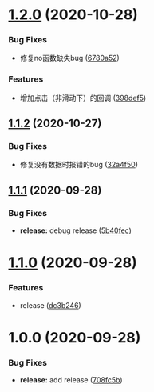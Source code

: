 # [1.2.0](https://github.com/godxiaoji/mslide/compare/v1.1.2...v1.2.0) (2020-10-28)


### Bug Fixes

* 修复no函数缺失bug ([6780a52](https://github.com/godxiaoji/mslide/commit/6780a52489f1d11c9b2b9a9755e45e65b335a22a))


### Features

* 增加点击（非滑动下）的回调 ([398def5](https://github.com/godxiaoji/mslide/commit/398def5395c47af5dfa60a061bcdd4afcd73bb5d))

## [1.1.2](https://github.com/godxiaoji/mslide/compare/v1.1.1...v1.1.2) (2020-10-27)


### Bug Fixes

* 修复没有数据时报错的bug ([32a4f50](https://github.com/godxiaoji/mslide/commit/32a4f50157094dba235f208416f2db830e8200e2))

## [1.1.1](https://github.com/godxiaoji/mslide/compare/v1.1.0...v1.1.1) (2020-09-28)


### Bug Fixes

* **release:** debug release ([5b40fec](https://github.com/godxiaoji/mslide/commit/5b40fec8c21d737f4fcbd197193c38fb28e0ed38))

# [1.1.0](https://github.com/godxiaoji/mslide/compare/v1.0.0...v1.1.0) (2020-09-28)


### Features

* release ([dc3b246](https://github.com/godxiaoji/mslide/commit/dc3b246948edb0da7be924c04b1f9a815126da15))

# 1.0.0 (2020-09-28)


### Bug Fixes

* **release:** add release ([708fc5b](https://github.com/godxiaoji/mslide/commit/708fc5b9584b9f10f2adfd4285f18937accdfaac))
